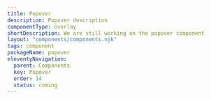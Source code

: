 ```yaml
---
title: Popover
description: Popover description
componentType: overlay
shortDescription: We are still working on the popover component
layout: "components/components.njk"
tags: component
packageName: popover
eleventyNavigation:
  parent: Components
  key: Popover
  order: 14
  status: coming
---
```


